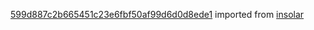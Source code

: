 [599d887c2b665451c23e6fbf50af99d6d0d8ede1](https://github.com/insolar/insolar/commit/599d887c2b665451c23e6fbf50af99d6d0d8ede1) imported from [insolar](https://github.com/insolar/insolar)
